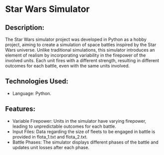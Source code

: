 # Star Wars Simulator
## Description:
The Star Wars simulator project was developed in Python as a hobby project, aiming to create a simulation of space battles inspired by the Star Wars universe. Unlike traditional simulations, this simulator introduces an element of realism by incorporating variability in the firepower of the involved units. Each unit fires with a different strength, resulting in different outcomes for each battle, even with the same units involved.

## Technologies Used:
- Language: Python.
## Features:
- Variable Firepower: Units in the simulator have varying firepower, leading to unpredictable outcomes for each battle.
- Input Files: Data regarding the size of fleets to be engaged in battle is provided in flota_1.txt and flota_2.txt.
- Battle Phases: The simulator displays different phases of the battle and updates unit losses after each phase.
